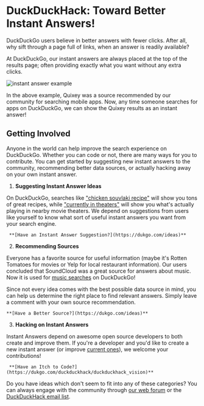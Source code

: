# DuckDuckHack: Toward Better Instant Answers!

DuckDuckGo users believe in better answers with fewer clicks. After all, why sift through a page full of links, when an answer is readily available?

At DuckDuckGo, our instant answers are always placed at the top of the results page; often providing exactly what you want without any extra clicks.

![instant answer example](https://duckduckgo.com/iu/?u=https://raw.githubusercontent.com/duckduckgo/duckduckgo-documentation/master/duckduckhack/assets/app_search_example.png&f=1)

In the above example, Quixey was a source recommended by our community for searching mobile apps. Now, any time someone searches for apps on DuckDuckGo, we can show the Quixey results as an instant answer!

## Getting Involved

Anyone in the world can help improve the search experience on DuckDuckGo. Whether you can code or not, there are many ways for you to contribute. You can get started by suggesting new instant answers to the community, recommending better data sources, or actually hacking away on your own instant answer.
<!-- /summary -->

1. **Suggesting Instant Answer Ideas**

  On DuckDuckGo, searches like ["chicken souvlaki recipe"](https://duckduckgo.com/?q=chicken+souvlaki+recipe) will show you tons of great recipes, while ["currently in theaters"](https://duckduckgo.com/?q=currently+in+theaters) will show you what's actually playing in nearby movie theaters.  We depend on suggestions from users like yourself to know what sort of useful instant answers you want from your search engine.

     **[Have an Instant Answer Suggestion?](https://dukgo.com/ideas)**

2. **Recommending Sources**

  Everyone has a favorite source for useful information (maybe it's Rotten Tomatoes for movies or Yelp for local restaurant information). Our users concluded that SoundCloud was a great source for answers about music. Now it is used for [music searches](https://duckduckgo.com/?q=daft+punk+music) on DuckDuckGo!

  Since not every idea comes with the best possible data source in mind, you can help us determine the right place to find relevant answers. Simply leave a comment with your own source recommendation.

    **[Have a Better Source?](https://dukgo.com/ideas)**

3. **Hacking on Instant Answers**

  Instant Answers depend on awesome open source developers to both create and improve them. If you're a developer and you'd like to create a new instant answer (or improve [current ones](https://duckduckgo.com/goodies)), we welcome your contributions!

     **[Have an Itch to Code?](https://dukgo.com/duckduckhack/duckduckhack_vision)**

Do you have ideas which don't seem to fit into any of these categories? You can always engage with the community through [our web forum](https://dukgo.com/forum) or the [DuckDuckHack email list](https://www.listbox.com/subscribe/?list_id=197814).
